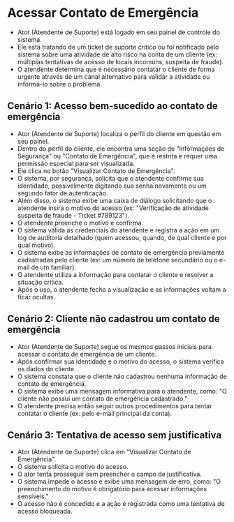 # Acessar Contato de Emergência

- Ator (Atendente de Suporte) está logado em seu painel de controle do sistema.
- Ele está tratando de um ticket de suporte crítico ou foi notificado pelo sistema sobre uma atividade de alto risco na conta de um cliente (ex: múltiplas tentativas de acesso de locais incomuns, suspeita de fraude).
- O atendente determina que é necessário contatar o cliente de forma urgente através de um canal alternativo para validar a atividade ou informá-lo sobre o problema.

## Cenário 1: Acesso bem-sucedido ao contato de emergência

- Ator (Atendente de Suporte) localiza o perfil do cliente em questão em seu painel.
- Dentro do perfil do cliente, ele encontra uma seção de "Informações de Segurança" ou "Contato de Emergência", que é restrita e requer uma permissão especial para ser visualizada.
- Ele clica no botão "Visualizar Contato de Emergência".
- O sistema, por segurança, solicita que o atendente confirme sua identidade, possivelmente digitando sua senha novamente ou um segundo fator de autenticação.
- Além disso, o sistema exibe uma caixa de diálogo solicitando que o atendente insira o motivo do acesso (ex: "Verificação de atividade suspeita de fraude - Ticket #789123").
- O atendente preenche o motivo e confirma.
- O sistema valida as credenciais do atendente e registra a ação em um log de auditoria detalhado (quem acessou, quando, de qual cliente e por qual motivo).
- O sistema exibe as informações de contato de emergência previamente cadastradas pelo cliente (ex: um número de telefone secundário ou o e-mail de um familiar).
- O atendente utiliza a informação para contatar o cliente e resolver a situação crítica.
- Após o uso, o atendente fecha a visualização e as informações voltam a ficar ocultas.

## Cenário 2: Cliente não cadastrou um contato de emergência

- Ator (Atendente de Suporte) segue os mesmos passos iniciais para acessar o contato de emergência de um cliente.
- Após confirmar sua identidade e o motivo do acesso, o sistema verifica os dados do cliente.
- O sistema constata que o cliente não cadastrou nenhuma informação de contato de emergência.
- O sistema exibe uma mensagem informativa para o atendente, como: "O cliente não possui um contato de emergência cadastrado."
- O atendente precisa então seguir outros procedimentos para tentar contatar o cliente (ex: pelo e-mail principal da conta).

## Cenário 3: Tentativa de acesso sem justificativa

- Ator (Atendente de Suporte) clica em "Visualizar Contato de Emergência".
- O sistema solicita o motivo do acesso.
- O ator tenta prosseguir sem preencher o campo de justificativa.
- O sistema impede o acesso e exibe uma mensagem de erro, como: "O preenchimento do motivo é obrigatório para acessar informações sensíveis."
- O acesso não é concedido e a ação é registrada como uma tentativa de acesso bloqueada.
